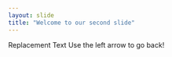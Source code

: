 ```yaml
---
layout: slide
title: "Welcome to our second slide"
---
```

Replacement Text
Use the left arrow to go back!
